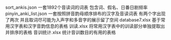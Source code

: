 sort_ankis.json
    一套1892个音读词的词表 包含词、假名、日番日剧频率
pinyin_anki_list.json
    一套按照拼音韵母顺序排布的汉字及音读词表 有两个字出现了两次 并且取词尽可能为入声字和多音字的展示留了空间
database7.xlsx
    基于常用汉字表和汉字音韵信息的表格
训读.xlsx
    将常用汉字表中的训读部分单独提取出并排序的表格
音训统计.xlsx
    统计音训数目的有用的表格
